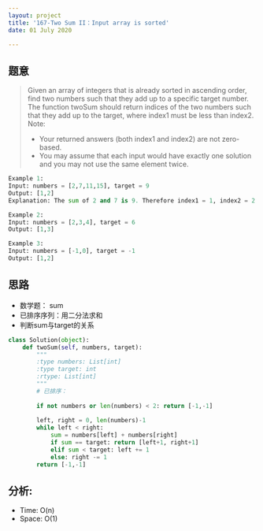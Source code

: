 ```yaml
---
layout: project
title: '167-Two Sum II：Input array is sorted'
date: 01 July 2020

---
```

## 题意
> Given an array of integers that is already sorted in ascending order, find two numbers such that they add up to a specific target number.
> The function twoSum should return indices of the two numbers such that they add up to the target, where index1 must be less than index2.
> Note:
> - Your returned answers (both index1 and index2) are not zero-based.
> - You may assume that each input would have exactly one solution and you may not use the same element twice.

~~~python
Example 1:
Input: numbers = [2,7,11,15], target = 9
Output: [1,2]
Explanation: The sum of 2 and 7 is 9. Therefore index1 = 1, index2 = 2.

Example 2:
Input: numbers = [2,3,4], target = 6
Output: [1,3]

Example 3:
Input: numbers = [-1,0], target = -1
Output: [1,2]
~~~

## 思路
- 数学题： sum
- 已排序序列：用二分法求和
- 判断sum与target的关系

~~~python
class Solution(object):
    def twoSum(self, numbers, target):
        """
        :type numbers: List[int]
        :type target: int
        :rtype: List[int]
        """
        # 已排序：
        
        if not numbers or len(numbers) < 2: return [-1,-1]
        
        left, right = 0, len(numbers)-1
        while left < right:
            sum = numbers[left] + numbers[right]
            if sum == target: return [left+1, right+1]
            elif sum < target: left += 1
            else: right -= 1
        return [-1,-1]
~~~

## 分析:
- Time: O(n)  
- Space: O(1) 
